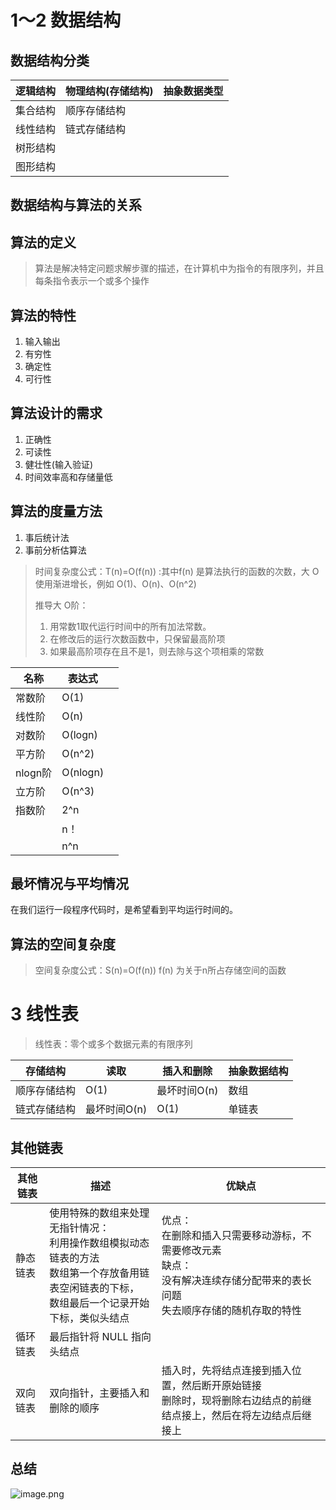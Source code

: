 # 1～2 数据结构

## 数据结构分类

| 逻辑结构 | 物理结构(存储结构) | 抽象数据类型 |
| -------- | ------------------ | ------------ |
| 集合结构 | 顺序存储结构       |              |
| 线性结构 | 链式存储结构       |              |
| 树形结构 |                    |              |
| 图形结构 |                    |              |

## 数据结构与算法的关系



## 算法的定义

> 算法是解决特定问题求解步骤的描述，在计算机中为指令的有限序列，并且每条指令表示一个或多个操作

## 算法的特性

1. 输入输出
2. 有穷性
3. 确定性
4. 可行性

## 算法设计的需求

1. 正确性
2. 可读性
3. 健壮性(输入验证)
4. 时间效率高和存储量低

## 算法的度量方法

1. 事后统计法
2. 事前分析估算法

> 时间复杂度公式：T(n)=O(f(n)) :其中f(n) 是算法执行的函数的次数，大 O 使用渐进增长，例如 O(1)、O(n)、O(n^2)
>
> 推导大 O阶：
>
> 1. 用常数1取代运行时间中的所有加法常数。
> 2. 在修改后的运行次数函数中，只保留最高阶项
> 3. 如果最高阶项存在且不是1，则去除与这个项相乘的常数

| 名称    | 表达式   |      |
| ------- | -------- | ---- |
| 常数阶  | O(1)     |      |
| 线性阶  | O(n)     |      |
| 对数阶  | O(logn)  |      |
| 平方阶  | O(n^2)   |      |
| nlogn阶 | O(nlogn) |      |
| 立方阶  | O(n^3)   |      |
| 指数阶  | 2^n      |      |
|         | n！      |      |
|         | n^n      |      |

## 最坏情况与平均情况

在我们运行一段程序代码时，是希望看到平均运行时间的。



## 算法的空间复杂度

> 空间复杂度公式：S(n)=O(f(n)) f(n) 为关于n所占存储空间的函数

# 3 线性表

> 线性表：零个或多个数据元素的有限序列

| 存储结构     | 读取         | 插入和删除   | 抽象数据结构 |
| ------------ | ------------ | ------------ | ------------ |
| 顺序存储结构 | O(1)         | 最坏时间O(n) | 数组         |
| 链式存储结构 | 最坏时间O(n) | O(1)         | 单链表       |

## 其他链表

| 其他链表 | 描述                                                         | 优缺点                                                       |
| -------- | ------------------------------------------------------------ | ------------------------------------------------------------ |
| 静态链表 | 使用特殊的数组来处理无指针情况：<br />利用操作数组模拟动态链表的方法<br />数组第一个存放备用链表空闲链表的下标，<br />数组最后一个记录开始下标，类似头结点 | 优点：<br />在删除和插入只需要移动游标，不需要修改元素<br />缺点：<br />没有解决连续存储分配带来的表长问题<br />失去顺序存储的随机存取的特性 |
| 循环链表 | 最后指针将 NULL 指向头结点                                   |                                                              |
| 双向链表 | 双向指针，主要插入和删除的顺序                               | 插入时，先将结点连接到插入位置，然后断开原始链接<br />删除时，现将删除右边结点的前继结点接上，然后在将左边结点后继接上 |

## 总结



![image.png](http://ww1.sinaimg.cn/large/006rAlqhly1gdr3ygb24zj31fq0dq0y9.jpg)



